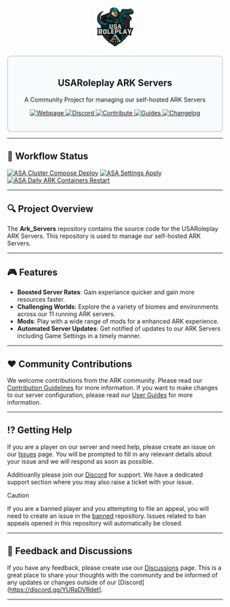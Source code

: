 <div align="center">
  <p align="center">
    <a href="#">
      <img src="https://raw.githubusercontent.com/USA-ROLEPLAY/repo-resources/main/Org/usa-roleplay-ark.png" height="100px" />
    </a>
  </p>
</div>

<div style="border: 2px solid #d1d5db; padding: 20px; border-radius: 8px; background-color: #f9fafb;">
  <h2 align="center">USARoleplay ARK Servers</h2>
  <p align="center">A Community Project for managing our self-hosted ARK Servers</p>
  <p align="center">
    <a href="https://usa-roleplay.org">
      <img src="https://img.shields.io/badge/Website-0077b5?style=for-the-badge&logo=github&logoColor=white" alt="Webpage" />
    </a>
    <a href="https://discord.gg/YURaDVRdet">
      <img src="https://img.shields.io/badge/Discord-7289da?style=for-the-badge&logo=discord&logoColor=white" alt="Discord" />
    </a>
    <a href="https://github.com/USA-ROLEPLAY/Ark_Servers/blob/main/.github/CONTRIBUTOR_GUIDES/CONTRIBUTING.md">
      <img src="https://img.shields.io/badge/Contribute-ff4785?style=for-the-badge&logo=git&logoColor=white" alt="Contribute" />
    </a> 
    <a href="https://github.com/USA-ROLEPLAY/Ark_Servers/blob/main/.github/CONTRIBUTOR_GUIDES/USER_GUIDES.md">
      <img src="https://img.shields.io/badge/Guides-0077b5?style=for-the-badge&logo=read-the-docs&logoColor=white" alt="Guides" />
    </a> 
    <a href="https://github.com/USA-ROLEPLAY/Ark_Servers/blob/main/CHANGELOG.md">
      <img src="https://img.shields.io/badge/Changelog-6c5ce7?style=for-the-badge&logo=git&logoColor=white" alt="Changelog" />
    </a>
  </p>
</div>

---

## 🤖 Workflow Status

[![ASA Cluster Compose Deploy](https://github.com/USA-ROLEPLAY/Ark_Servers/actions/workflows/asa-container-updates.yml/badge.svg)](https://github.com/USA-ROLEPLAY/Ark_Servers/actions/workflows/asa-container-updates.yml) [![ASA Settings Apply](https://github.com/USA-ROLEPLAY/Ark_Servers/actions/workflows/asa-setting-update.yml/badge.svg)](https://github.com/USA-ROLEPLAY/Ark_Servers/actions/workflows/asa-setting-update.yml) [![ASA Daily ARK Containers Restart](https://github.com/USA-ROLEPLAY/Ark_Servers/actions/workflows/asa-daily-restarts.yml/badge.svg)](https://github.com/USA-ROLEPLAY/Ark_Servers/actions/workflows/asa-daily-restarts.yml)

---

## 🔍 Project Overview

The **Ark_Servers** repository contains the source code for the USARoleplay ARK Servers.
This repository is used to manage our self-hosted ARK Servers.

---

## 🎮 Features

- **Boosted Server Rates**: Gain experiance quicker and gain more resources faster.
- **Challenging Worlds**: Explore the a variety of biomes and environments across our 11 running ARK servers.
- **Mods**: Play with a wide range of mods for a enhanced ARK experience.
- **Automated Server Updates**: Get notified of updates to our ARK Servers including Game Settings in a timely manner.

---

## ❤️ Community Contributions

We welcome contributions from the ARK community.
Please read our [Contribution Guidelines](https://github.com/USA-ROLEPLAY/Ark_Servers/blob/main/.github/CONTRIBUTOR_GUIDES/CONTRIBUTING.md) for more information.
If you want to make changes to our server configuration, please read our [User Guides](https://github.com/USA-ROLEPLAY/Ark_Servers/blob/main/.github/CONTRIBUTOR_GUIDES/USER_GUIDES.md) for more information.

---

## ⁉️ Getting Help

If you are a player on our server and need help, please create an issue on our [Issues](https://github.com/USA-ROLEPLAY/Ark_Servers/issues) page.
You will be prompted to fill in any relevant details about your issue and we will respond as soon as possible.

Additioanlly please join our [Discord](https://discord.gg/YURaDVRdet) for support.
We have a dedicated support section where you may also raise a ticket with your issue.

> [!Caution]
If you are a banned player and you attempting to file an appeal, you will need to create an issue in the [banned](https://github.com/USA-ROLEPLAY/banned) repository.
Issues related to ban appeals opened in this repository will automatically be closed.

---

## 💬 Feedback and Discussions

If you have any feedback, please create use our [Discussions](https://github.com/USA-ROLEPLAY/Ark_Servers/discussions) page.
This is a great place to share your thoughts with the community and be informed of any updates or changes outside of our [Discord](https://discord.gg/YURaDVRdet].

---